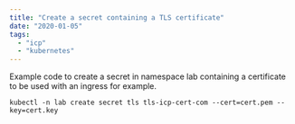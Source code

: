 ```yaml
---
title: "Create a secret containing a TLS certificate"
date: "2020-01-05"
tags: 
  - "icp"
  - "kubernetes"
---
```


Example code to create a secret in namespace lab containing a certificate to be used with an ingress for example.

`kubectl -n lab create secret tls tls-icp-cert-com --cert=cert.pem --key=cert.key`
